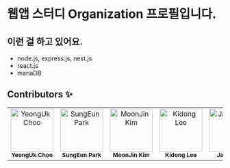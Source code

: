 # 웹앱 스터디 Organization 프로필입니다.

## 이런 걸 하고 있어요.
- node.js, express.js, nest.js
- react.js
- mariaDB



## Contributors ✨
<table>
  <tbody>
    <tr>
      <td align="center"><a href="https://github.com/choo121600"><img src="https://avatars.githubusercontent.com/u/54111883?v=4" width="100px;" alt="YeongUk Choo"/><br /><sub><b>YeongUk Choo</b></sub></a></td>
      <td align="center"><a href="https://github.com/park-sungEun"><img src="https://avatars.githubusercontent.com/u/66346745?v=4" width="100px;" alt="SungEun Park"/><br /><sub><b>SungEun Park</b></sub></a></td>
      <td align="center"><a href="https://github.com/moonjin-kim"><img src="https://avatars.githubusercontent.com/u/69244467?v=4" width="100px;" alt="MoonJin Kim"/><br /><sub><b>MoonJin Kim</b></sub></a></td>
      <td align="center"><a href="https://github.com/Kidongg"><img src="https://avatars.githubusercontent.com/u/104154151?v=4" width="100px;" alt="Kidong Lee"/><br /><sub><b>Kidong Lee</b></sub></a></td>
      <td align="center"><a href="https://github.com/jaeill12"><img src="https://avatars.githubusercontent.com/u/89581777?v=4" width="100px;" alt="JaeIll Heo"/><br /><sub><b>JaeIll Heo</b></sub></a></td>
      <td align="center"><a href="https://github.com/whvhrqhrud"><img src="https://avatars.githubusercontent.com/u/90177955?v=4" width="100px;" alt="BoKyung Kim"/><br /><sub><b>BoKyung Kim</b></sub></a></td>
      <td align="center"><a href="https://github.com/SONGJUBAE"><img src="https://avatars.githubusercontent.com/u/97033585?v=4" width="100px;" alt="JuBae Song"/><br /><sub><b>JuBae Song</b></sub></a></td>
    </tr>
  </tbody>
</table>
